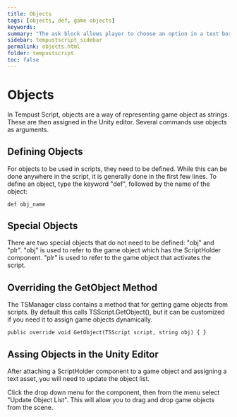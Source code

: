 ```yaml
---
title: Objects
tags: [objects, def, game objects]
keywords:
summary: "The ask block allows player to choose an option in a text box."
sidebar: tempustscript_sidebar
permalink: objects.html
folder: tempustscript
toc: false
---
```


# Objects

In Tempust Script, objects are a way of representing game object as strings. These are then assigned in the Unity editor. Several commands use objects as arguments.

## Defining Objects

For objects to be used in scripts, they need to be defined. While this can be done anywhere in the script, it is generally done in the first few lines. To define an object, type the keyword "def", followed by the name of the object:

    def obj_name

## Special Objects

There are two special objects that do not need to be defined: "obj" and "plr". "obj" is used to refer to the game object which has the ScriptHolder component. "plr" is used to refer to the game object that activates the script.

## Overriding the GetObject Method

The TSManager class contains a method that for getting game objects from scripts. By default this calls TSScript.GetObject(), but it can be customized if you need it to assign game objects dynamically.

    public override void GetObject(TSScript script, string obj) { }

## Assing Objects in the Unity Editor

After attaching a ScriptHolder component to a game object and assigning a text asset, you will need to update the object list.

Click the drop down menu for the component, then from the menu select "Update Object List". This will allow you to drag and drop game objects from the scene.